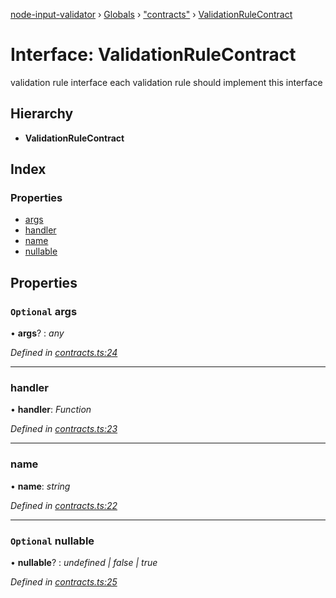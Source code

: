 [node-input-validator](../README.md) › [Globals](../globals.md) › ["contracts"](../modules/_contracts_.md) › [ValidationRuleContract](_contracts_.validationrulecontract.md)

# Interface: ValidationRuleContract

validation rule interface
each validation rule should implement this interface

## Hierarchy

* **ValidationRuleContract**

## Index

### Properties

* [args](_contracts_.validationrulecontract.md#optional-args)
* [handler](_contracts_.validationrulecontract.md#handler)
* [name](_contracts_.validationrulecontract.md#name)
* [nullable](_contracts_.validationrulecontract.md#optional-nullable)

## Properties

### `Optional` args

• **args**? : *any*

*Defined in [contracts.ts:24](https://github.com/bitnbytesio/node-input-validator/blob/f6990fa/src/contracts.ts#L24)*

___

###  handler

• **handler**: *Function*

*Defined in [contracts.ts:23](https://github.com/bitnbytesio/node-input-validator/blob/f6990fa/src/contracts.ts#L23)*

___

###  name

• **name**: *string*

*Defined in [contracts.ts:22](https://github.com/bitnbytesio/node-input-validator/blob/f6990fa/src/contracts.ts#L22)*

___

### `Optional` nullable

• **nullable**? : *undefined | false | true*

*Defined in [contracts.ts:25](https://github.com/bitnbytesio/node-input-validator/blob/f6990fa/src/contracts.ts#L25)*

